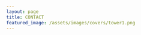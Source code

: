 ```yaml
---
layout: page
title: CONTACT 
featured_image: /assets/images/covers/tower1.png
---
```



<!-- Calendly inline widget begin -->
<div class="calendly-inline-widget" data-url="https://calendly.com/calvoelhauge?hide_landing_page_details=1&hide_gdpr_banner=1" style="min-width:320px;height:630px;"></div>
<script type="text/javascript" src="https://assets.calendly.com/assets/external/widget.js" async></script>
<!-- Calendly inline widget end -->




